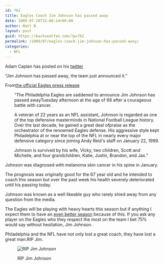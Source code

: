 ```yaml
---
id: 762
title: Eagles Coach Jim Johnson has passed away
date: 2009-07-28T15:00:24+00:00
author: Matt B.
layout: post
guid: https://backseatfan.com/?p=762
permalink: /2009/07/eagles-coach-jim-johnson-has-passed-away/
categories:
  - NFL
---
```


<div class="entry">
  <p>
    Adam Caplan has posted on his <a href="http://twitter.com/caplannfl">twitter</a>
  </p>

  <p>
    &#8220;Jim Johnson has passed away, the team just announced it.&#8221;
  </p>

  <p>
    From<a href="http://www.philadelphiaeagles.com/browser.asp">the official Eagles press release</a>
  </p>

  <p style="padding-left: 30px;">
    &#8220;The Philadelphia Eagles are saddened to announce Jim Johnson has passed awayTuesday afternoon at the age of 68 after a courageous battle with cancer.
  </p>

  <p style="padding-left: 30px;">
    A veteran of 22 years as an NFL assistant, Johnson is regarded as one of the top defensive masterminds in National Football League history. Over the last decade, he gained a great deal ofpraise as the orchestrator of the renowned Eagles defense. His aggressive style kept Philadelphia at or near the top of the NFL in nearly every major defensive category since joining Andy Reid's staff on January 22, 1999.
  </p>

  <p style="padding-left: 30px;">
    Johnson is survived by his wife, Vicky, two children, Scott and Michelle, and four grandchildren, Katie, Justin, Brandon, and Jax.&#8221;
  </p>

  <p>
    Johnson was diagnosed with melanoma skin cancer in his spine in January.
  </p>

  <p>
    The prognosis was originally good for the 67 year old and he intended to coach this season but over the past week his health severely deteriorated until his passing today.
  </p>

  <p>
    Johnson was known as a well likeable guy who rarely shied away from any question from the media.
  </p>

  <p>
    The Eagles will be playing with heavy hearts this season but if anything I expect them to have an <a href="https://backseatfan.com/index.php/2009/07/2009-nfl-season-preview/">even better season</a> because of this. If you ask any player on the Eagles who they respect the most on the team I bet 75% would say without hesitation, Jim Johnson.
  </p>

  <p>
    Philadelphia and the NFL have not only lost a great coach, they have lost a great man.RIP Jim.
  </p><figure id="attachment_765" style="width: 200px" class="wp-caption aligncenter">

  <img class="size-medium wp-image-765" title="Jim Johnson" src="/images/2009/07/johnson-200x300.jpg" alt="RIP Jim Johnson" width="200" height="300" srcset="/images/2009/07/johnson-200x300.jpg 200w, /images/2009/07/johnson.jpg 340w" sizes="(max-width: 200px) 100vw, 200px" /><figcaption class="wp-caption-text">RIP Jim Johnson</figcaption></figure>
</div>

